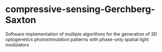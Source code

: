 # compressive-sensing-Gerchberg-Saxton
Software implementation of multiple algorithms for the generation of 3D optogenetics photostimulation patterns with phase-only spatial light modulators
